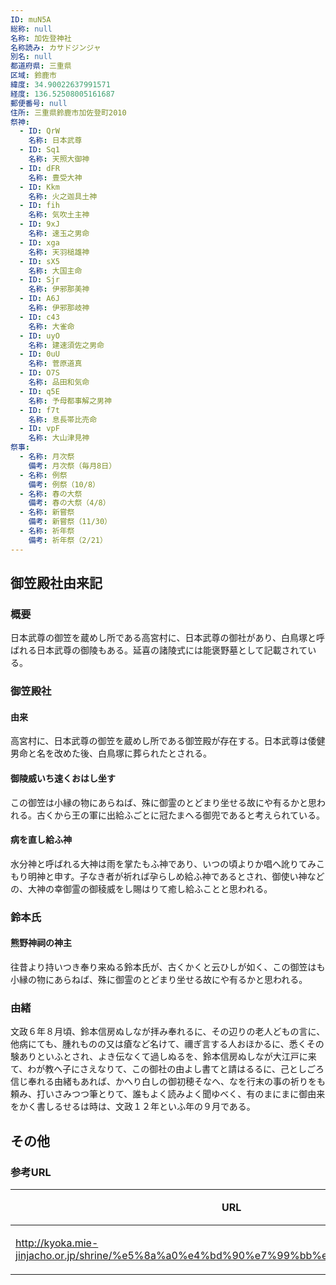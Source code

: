 ```yaml
---
ID: muN5A
総称: null
名称: 加佐登神社
名称読み: カサドジンジャ
別名: null
都道府県: 三重県
区域: 鈴鹿市
緯度: 34.90022637991571
経度: 136.52508005161687
郵便番号: null
住所: 三重県鈴鹿市加佐登町2010
祭神:
  - ID: QrW
    名称: 日本武尊
  - ID: Sq1
    名称: 天照大御神
  - ID: dFR
    名称: 豊受大神
  - ID: Kkm
    名称: 火之迦具土神
  - ID: fih
    名称: 気吹土主神
  - ID: 9xJ
    名称: 速玉之男命
  - ID: xga
    名称: 天羽槌雄神
  - ID: sX5
    名称: 大国主命
  - ID: Sjr
    名称: 伊邪那美神
  - ID: A6J
    名称: 伊邪那岐神
  - ID: c43
    名称: 大雀命
  - ID: uyO
    名称: 建速須佐之男命
  - ID: 0uU
    名称: 菅原道真
  - ID: O7S
    名称: 品田和気命
  - ID: q5E
    名称: 予母都事解之男神
  - ID: f7t
    名称: 息長帯比売命
  - ID: vpF
    名称: 大山津見神
祭事:
  - 名称: 月次祭
    備考: 月次祭（毎月8日）
  - 名称: 例祭
    備考: 例祭（10/8）
  - 名称: 春の大祭
    備考: 春の大祭（4/8）
  - 名称: 新嘗祭
    備考: 新嘗祭（11/30）
  - 名称: 祈年祭
    備考: 祈年祭（2/21）
---
```


## 御笠殿社由来記

### 概要

日本武尊の御笠を蔵めし所である高宮村に、日本武尊の御社があり、白鳥塚と呼ばれる日本武尊の御陵もある。延喜の諸陵式には能褒野墓として記載されている。

### 御笠殿社

#### 由来

高宮村に、日本武尊の御笠を蔵めし所である御笠殿が存在する。日本武尊は倭健男命と名を改めた後、白鳥塚に葬られたとされる。

#### 御陵威いち速くおはし坐す

この御笠は小縁の物にあらねば、殊に御霊のとどまり坐せる故にや有るかと思われる。古くから王の軍に出給ふごとに冠たまへる御兜であると考えられている。

#### 病を直し給ふ神

水分神と呼ばれる大神は雨を掌たもふ神であり、いつの頃よりか唱へ訛りてみこもり明神と申す。子なき者が祈れば孕らしめ給ふ神であるとされ、御使い神などの、大神の幸御霊の御稜威をし賜はりて癒し給ふことと思われる。

### 鈴本氏

#### 熊野神祠の神主

往昔より持いつき奉り来ぬる鈴本氏が、古くかくと云ひしが如く、この御笠はも小縁の物にあらねば、殊に御霊のとどまり坐せる故にや有るかと思われる。

### 由緒

文政６年８月頃、鈴本信房ぬしなが拝み奉れるに、その辺りの老人どもの言に、他病にても、腫れものの又は瘡など名けて、禰ぎ言する人おほかるに、悉くその験ありといふとされ、よき伝なくて過しぬるを、鈴本信房ぬしなが大江戸に来て、わが教へ子にさえなりて、この御社の由よし書てと請はるるに、己としごろ信じ奉れる由緒もあれば、かへり白しの御初穂そなへ、なを行末の事の祈りをも頼み、打いさみつつ筆とりて、誰もよく読みよく聞ゆべく、有のまにまに御由来をかく書しるせるは時は、文政１２年といふ年の９月である。

## その他

### 参考URL

| URL                                                                                   | 説明   |
| ------------------------------------------------------------------------------------- | ------ |
| http://kyoka.mie-jinjacho.or.jp/shrine/%e5%8a%a0%e4%bd%90%e7%99%bb%e7%a5%9e%e7%a4%be/ | 神社庁 |
